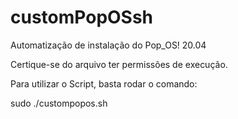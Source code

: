 # customPopOSsh

Automatização de instalação do Pop_OS! 20.04

Certique-se do arquivo ter permissões de execução.

Para utilizar o Script, basta rodar o comando:

sudo ./custompopos.sh
